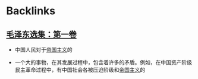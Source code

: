 
# Backlinks
## [毛泽东选集：第一卷](毛泽东选集：第一卷.md)
- 中国人民对于[帝国主义](帝国主义.md)的

- 一个大的事物，在其发展过程中，包含着许多的矛盾。例如，在中国资产阶级民主革命过程中，有中国社会各被压迫阶级和[帝国主义](帝国主义.md)的

